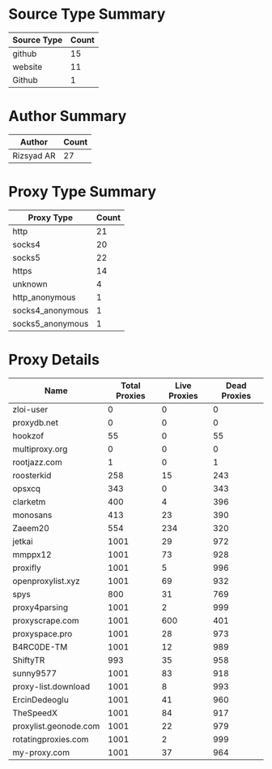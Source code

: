 # Source Type Summary

| Source Type | Count |
|-------------|-------|
| github | 15 |
| website | 11 |
| Github | 1 |


# Author Summary

| Author | Count |
|--------|-------|
| Rizsyad AR | 27 |


# Proxy Type Summary

| Proxy Type | Count |
|------------|-------|
| http | 21 |
| socks4 | 20 |
| socks5 | 22 |
| https | 14 |
| unknown | 4 |
| http_anonymous | 1 |
| socks4_anonymous | 1 |
| socks5_anonymous | 1 |


# Proxy Details

| Name | Total Proxies | Live Proxies | Dead Proxies |
|------|---------------|--------------|---------------|
| zloi-user | 0 | 0 | 0 |
| proxydb.net | 0 | 0 | 0 |
| hookzof | 55 | 0 | 55 |
| multiproxy.org | 0 | 0 | 0 |
| rootjazz.com | 1 | 0 | 1 |
| roosterkid | 258 | 15 | 243 |
| opsxcq | 343 | 0 | 343 |
| clarketm | 400 | 4 | 396 |
| monosans | 413 | 23 | 390 |
| Zaeem20 | 554 | 234 | 320 |
| jetkai | 1001 | 29 | 972 |
| mmppx12 | 1001 | 73 | 928 |
| proxifly | 1001 | 5 | 996 |
| openproxylist.xyz | 1001 | 69 | 932 |
| spys | 800 | 31 | 769 |
| proxy4parsing | 1001 | 2 | 999 |
| proxyscrape.com | 1001 | 600 | 401 |
| proxyspace.pro | 1001 | 28 | 973 |
| B4RC0DE-TM | 1001 | 12 | 989 |
| ShiftyTR | 993 | 35 | 958 |
| sunny9577 | 1001 | 83 | 918 |
| proxy-list.download | 1001 | 8 | 993 |
| ErcinDedeoglu | 1001 | 41 | 960 |
| TheSpeedX | 1001 | 84 | 917 |
| proxylist.geonode.com | 1001 | 22 | 979 |
| rotatingproxies.com | 1001 | 2 | 999 |
| my-proxy.com | 1001 | 37 | 964 |
